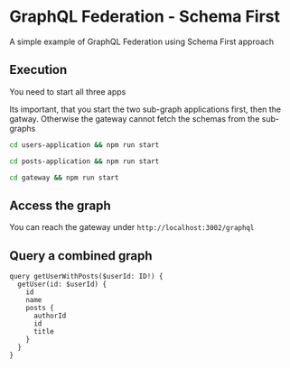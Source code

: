 # GraphQL Federation - Schema First

A simple example of GraphQL Federation using Schema First approach

## Execution

You need to start all three apps

Its important, that you start the two sub-graph applications first, then the gatway. Otherwise the gateway cannot fetch the schemas from the sub-graphs

```sh
cd users-application && npm run start
```

```sh
cd posts-application && npm run start
```

```sh
cd gateway && npm run start
```

## Access the graph

You can reach the gateway under `http://localhost:3002/graphql`

## Query a combined graph

```gql
query getUserWithPosts($userId: ID!) {
  getUser(id: $userId) {
    id
    name
    posts {
      authorId
      id
      title
    }
  }
}
```
